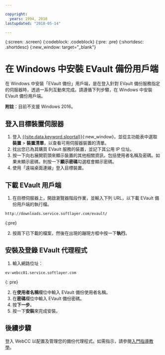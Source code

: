 ```yaml
---

copyright:
  years: 1994, 2018
lastupdated: "2018-05-14"

---
```

{:screen: .screen}
{:codeblock: .codeblock}
{:pre: .pre}
{:shortdesc: .shortdesc}
{:new_window: target="_blank"}

# 在 Windows 中安裝 EVault 備份用戶端

在 Windows 中安裝「EVault 備份」用戶端，是在登入針對 EVault 備份服務指定的伺服器時，透過一系列互動來完成。請遵循下列步驟，在 Windows 中安裝 EVault 備份用戶端。

**附註**：目前不支援 Windows 2016。

## 登入目標裝置伺服器

1. 登入 [{{site.data.keyword.slportal}}](https://control.softlayer.com/){:new_window}，並從主功能表中選取**裝置** > **裝置清單**，以查看可用伺服器裝置的清單。
2. 找出您已為其購買 EVault 服務的裝置，並記下其公用 IP 位址。
3. 按一下向右展開箭頭來顯示裝置的其他相關資訊，包括使用者名稱及密碼。如果未顯示密碼，則按一下**顯示密碼**勾選框會顯示密碼。 
4. 使用「遠端桌面連線」登入目標裝置。

## 下載 EVault 用戶端

1. 在目標伺服器上，開啟瀏覽器階段作業，並輸入下列 URL，以下載 EVault 備份用戶端的執行檔。<br/>
  ```
  http://downloads.service.softlayer.com/evault/
  ```
  {:pre}
  
2. 按兩下已下載的檔案，然後在出現的蹦現方框中按一下**執行**。


## 安裝及登錄 EVault 代理程式
 
1. 輸入網路位址：<br />
  ```
  ev-webcc01.service.softlayer.com
  ```
  {: pre}
  
2. 在**使用者名稱**欄位中輸入 EVault 備份使用者名稱。 
3. 在**密碼**欄位中輸入 EVault 備份密碼。 
6. 按**下一步**。 
7. 按一下**安裝**來完成安裝。

## 後續步驟

登入 WebCC 以配置及管理您的備份代理程式。如需指示，請參閱[入門指導教學](index.html#configuring-evault-agent-in-webcc)。
